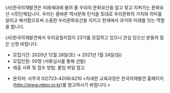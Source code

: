 (사)한국의재발견은 미래세대에 물려 줄 우리의 문화유산을 알고 찾고 지켜가는 문화유산 시민단체입니다. 우리는 올바른 역사문화 인식을 토대로 우리문화의 가치와 의미를 알리고 해석함으로써 소중한 우리문화유산을 지키고 현재에서 과거와 미래를 잇는 역할을 합니다.

(사)한국의재발견에서 우리궁궐지킴이 23기를 모집하고 있으니 관심 있으신 분들의 많은 신청 바랍니다.
- 모집기간: 2020년 12월 26일(토) → 2021년 1월 24일(일)
- 모집인원: 00명 (서류심사를 통해 선발)
- 제출 서류 및 접수 방법: 붙임 파일 참고

* 문의처: 사무국 02)723-4206/4210
<자세한 교육과정은 한국의재발견 홈페이지(http://www.rekor.or.kr)를 참고하시기 바랍니다.>